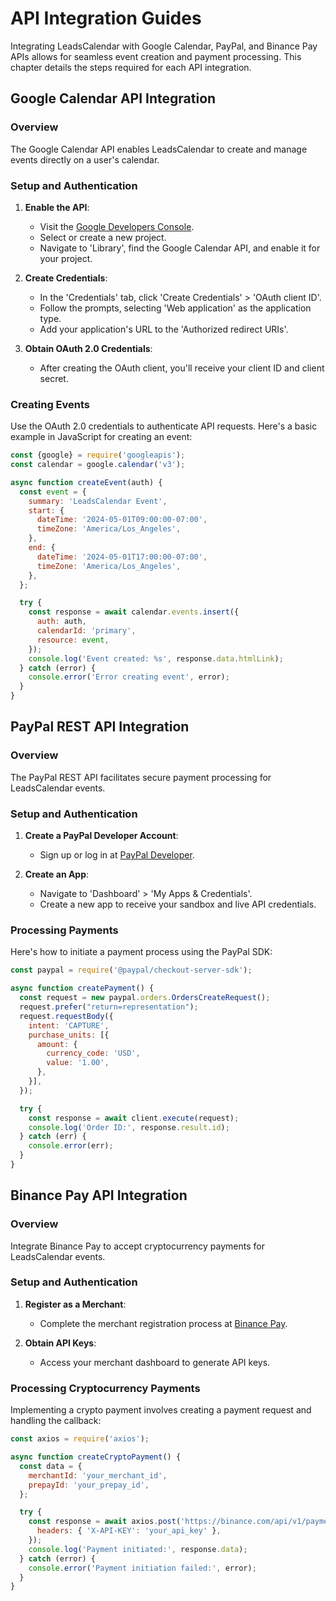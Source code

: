 # API Integration Guides

Integrating LeadsCalendar with Google Calendar, PayPal, and Binance Pay APIs allows for seamless event creation and payment processing. This chapter details the steps required for each API integration.

## Google Calendar API Integration

### Overview

The Google Calendar API enables LeadsCalendar to create and manage events directly on a user's calendar.

### Setup and Authentication

1. **Enable the API**:
   - Visit the [Google Developers Console](https://console.developers.google.com/).
   - Select or create a new project.
   - Navigate to 'Library', find the Google Calendar API, and enable it for your project.

2. **Create Credentials**:
   - In the 'Credentials' tab, click 'Create Credentials' > 'OAuth client ID'.
   - Follow the prompts, selecting 'Web application' as the application type.
   - Add your application's URL to the 'Authorized redirect URIs'.

3. **Obtain OAuth 2.0 Credentials**:
   - After creating the OAuth client, you'll receive your client ID and client secret.

### Creating Events

Use the OAuth 2.0 credentials to authenticate API requests. Here's a basic example in JavaScript for creating an event:

```javascript
const {google} = require('googleapis');
const calendar = google.calendar('v3');

async function createEvent(auth) {
  const event = {
    summary: 'LeadsCalendar Event',
    start: {
      dateTime: '2024-05-01T09:00:00-07:00',
      timeZone: 'America/Los_Angeles',
    },
    end: {
      dateTime: '2024-05-01T17:00:00-07:00',
      timeZone: 'America/Los_Angeles',
    },
  };

  try {
    const response = await calendar.events.insert({
      auth: auth,
      calendarId: 'primary',
      resource: event,
    });
    console.log('Event created: %s', response.data.htmlLink);
  } catch (error) {
    console.error('Error creating event', error);
  }
}
```

## PayPal REST API Integration

### Overview

The PayPal REST API facilitates secure payment processing for LeadsCalendar events.

### Setup and Authentication

1. **Create a PayPal Developer Account**:
   - Sign up or log in at [PayPal Developer](https://developer.paypal.com/).

2. **Create an App**:
   - Navigate to 'Dashboard' > 'My Apps & Credentials'.
   - Create a new app to receive your sandbox and live API credentials.

### Processing Payments

Here's how to initiate a payment process using the PayPal SDK:

```javascript
const paypal = require('@paypal/checkout-server-sdk');

async function createPayment() {
  const request = new paypal.orders.OrdersCreateRequest();
  request.prefer("return=representation");
  request.requestBody({
    intent: 'CAPTURE',
    purchase_units: [{
      amount: {
        currency_code: 'USD',
        value: '1.00',
      },
    }],
  });

  try {
    const response = await client.execute(request);
    console.log('Order ID:', response.result.id);
  } catch (err) {
    console.error(err);
  }
}
```

## Binance Pay API Integration

### Overview

Integrate Binance Pay to accept cryptocurrency payments for LeadsCalendar events.

### Setup and Authentication

1. **Register as a Merchant**:
   - Complete the merchant registration process at [Binance Pay](https://pay.binance.com/).

2. **Obtain API Keys**:
   - Access your merchant dashboard to generate API keys.

### Processing Cryptocurrency Payments

Implementing a crypto payment involves creating a payment request and handling the callback:

```javascript
const axios = require('axios');

async function createCryptoPayment() {
  const data = {
    merchantId: 'your_merchant_id',
    prepayId: 'your_prepay_id',
  };

  try {
    const response = await axios.post('https://binance.com/api/v1/payments', data, {
      headers: { 'X-API-KEY': 'your_api_key' },
    });
    console.log('Payment initiated:', response.data);
  } catch (error) {
    console.error('Payment initiation failed:', error);
  }
}
```
